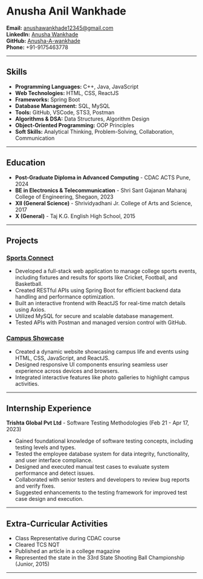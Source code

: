 
# Anusha Anil Wankhade

**Email:** [anushawankhade12345@gmail.com](mailto:anushawankhade12345@gmail.com)  
**LinkedIn:** [Anusha Wankhade](https://linkedin.com/in/anusha-wankhade)  
**GitHub:** [Anusha-A-wankhade](https://github.com/Anusha-A-wankhade)  
**Phone:** +91-9175463778  

---

## Skills

- **Programming Languages:** C++, Java, JavaScript  
- **Web Technologies:** HTML, CSS, ReactJS  
- **Frameworks:** Spring Boot  
- **Database Management:** SQL, MySQL  
- **Tools:** GitHub, VSCode, STS3, Postman  
- **Algorithms & DSA:** Data Structures, Algorithm Design  
- **Object-Oriented Programming:** OOP Principles  
- **Soft Skills:** Analytical Thinking, Problem-Solving, Collaboration, Communication  

---

## Education

- **Post-Graduate Diploma in Advanced Computing** - CDAC ACTS Pune, 2024  
- **BE in Electronics & Telecommunication** - Shri Sant Gajanan Maharaj College of Engineering, Shegaon, 2023  
- **XII (General Science)** - Shrividyadhani Jr. College of Arts and Science, 2017  
- **X (General)** - Taj K.G. English High School, 2015  

---

## Projects

### [Sports Connect](https://github.com/Anusha-A-wankhade/Sports-Connect)
- Developed a full-stack web application to manage college sports events, including fixtures and results for sports like Cricket, Football, and Basketball.
- Created RESTful APIs using Spring Boot for efficient backend data handling and performance optimization.
- Built an interactive frontend with ReactJS for real-time match details using Axios.
- Utilized MySQL for secure and scalable database management.
- Tested APIs with Postman and managed version control with GitHub.

### [Campus Showcase](https://github.com/Anusha-A-wankhade/CollegeWebsite/tree/master)
- Created a dynamic website showcasing campus life and events using HTML, CSS, JavaScript, and ReactJS.
- Designed responsive UI components ensuring seamless user experience across devices and browsers.
- Integrated interactive features like photo galleries to highlight campus activities.

---

## Internship Experience

**Trishta Global Pvt Ltd** - Software Testing Methodologies (Feb 21 - Apr 17, 2023)  
- Gained foundational knowledge of software testing concepts, including testing levels and types.  
- Tested the employee database system for data integrity, functionality, and user interface compliance.  
- Designed and executed manual test cases to evaluate system performance and detect issues.  
- Collaborated with senior testers and developers to review bug reports and verify fixes.  
- Suggested enhancements to the testing framework for improved test case design and execution.  

---

## Extra-Curricular Activities

- Class Representative during CDAC course  
- Cleared TCS NQT  
- Published an article in a college magazine  
- Represented the state in the 33rd State Shooting Ball Championship (Junior, 2015)  

---

